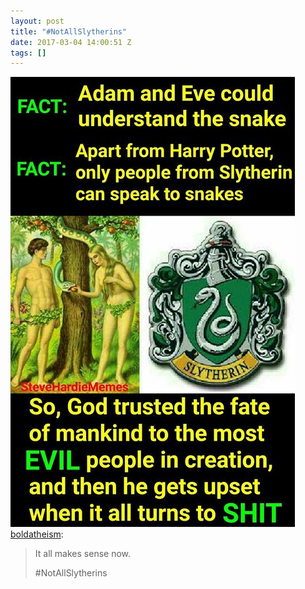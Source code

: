 ```yaml
---
layout: post
title: "#NotAllSlytherins"
date: 2017-03-04 14:00:51 Z
tags: []
---
```

![](/media/2017/03/157982058666.jpg)
[boldatheism](http://boldatheism.tumblr.com/post/157836213087/it-all-makes-sense-now-notallslytherins):

> It all makes sense now.
> 
> #NotAllSlytherins
